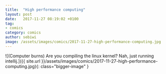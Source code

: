 ```yaml
---
title:  "High performance computing"
layout: post
date:   2017-11-27 08:19:02 +0100
tag:
- comics
category: comics
author: sebiwi
image: /assets/images/comics/2017-11-27-high-performance-computing.jpg
---
```


![(Computer burns) Are you compiling the linux kernel? Nah, just running intellij.]({{ site.url }}/assets/images/comics/2017-11-27-high-performance-computing.jpg){: class="bigger-image" }
